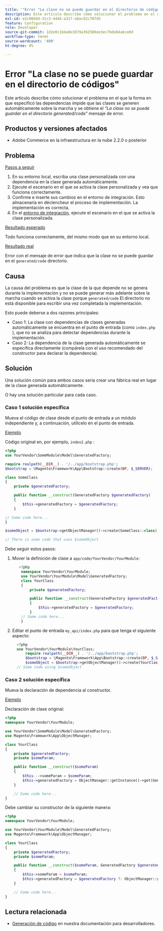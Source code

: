 ```yaml
---
title: '"Error "La clase no se puede guardar en el directorio de códigos"'
description: Este artículo describe cómo solucionar el problema en el que la forma en que especificó las dependencias impide que las clases se generen automáticamente sobre la marcha y se obtiene el mensaje de error *"Class cannot be saved in the generated/code directory"*.
exl-id: e2c00d4d-31c3-4446-a317-a8ac92c707d5
feature: Configuration
role: Developer
source-git-commit: 1d2e0c1b4a8e3d79a362500ee3ec7bde84a6ce0d
workflow-type: tm+mt
source-wordcount: '409'
ht-degree: 0%

---
```


# Error &quot;La clase no se puede guardar en el directorio de códigos&quot;

Este artículo describe cómo solucionar el problema en el que la forma en que especificó las dependencias impide que las clases se generen automáticamente sobre la marcha y se obtiene el *&quot;La clase no se puede guardar en el directorio generated/code&quot;* mensaje de error.

## Productos y versiones afectados

* Adobe Commerce en la infraestructura en la nube 2.2.0 o posterior

## Problema

<u>Pasos a seguir</u>

1. En su entorno local, escriba una clase personalizada con una dependencia en la clase generada automáticamente.
1. Ejecute el escenario en el que se activa la clase personalizada y vea que funciona correctamente.
1. Confirme e inserte sus cambios en el entorno de integración. Esto almacenaría en déclencheur el proceso de implementación. La implementación es correcta.
1. En el [entorno de integración](/help/announcements/adobe-commerce-announcements/integration-environment-enhancement-request-pro-and-starter.md), ejecute el escenario en el que se activa la clase personalizada.

<u>Resultado esperado</u>

Todo funciona correctamente, del mismo modo que en su entorno local.

<u>Resultado real</u>

Error con el mensaje de error que indica que la clase no se puede guardar en el `generated/code` directorio.

## Causa

La causa del problema es que la clase de la que depende no se genera durante la implementación y no se puede generar más adelante sobre la marcha cuando se activa la clase porque `generated/code` El directorio no está disponible para escribir una vez completada la implementación.

Esto puede deberse a dos razones principales:

* Caso 1: La clase con dependencias de clases generadas automáticamente se encuentra en el punto de entrada (como `index.php` ), que no se analiza para detectar dependencias durante la implementación.
* Caso 2: La dependencia de la clase generada automáticamente se especifica directamente (compárela con el uso recomendado del constructor para declarar la dependencia).

## Solución

Una solución común para ambos casos sería crear una fábrica real en lugar de la clase generada automáticamente.

O hay una solución particular para cada caso.

### Caso 1 solución específica

Mueva el código de clase desde el punto de entrada a un módulo independiente y, a continuación, utilícelo en el punto de entrada.

<u>Ejemplo</u>

Código original en, por ejemplo, `index2.php` :

```php
<?php
use YourVendor\SomeModule\Model\GeneratedFactory;

require realpath(__DIR__) . '/../app/bootstrap.php';
$bootstrap = \Magento\Framework\App\Bootstrap::create(BP, $_SERVER);

class SomeClass
{
    private $generatedFactory;

    public function __construct(GeneratedFactory $generatedFactory)
    {
        $this->generatedFactory = $generatedFactory;
    }

// Some code here...
}

$someObject = $bootstrap->getObjectManager()->create(SomeClass::class);

// There is some code that uses $someObject
```

Debe seguir estos pasos:

1. Mover la definición de clase a `app/code/YourVendor/YourModule`:

   ```php
      <?php
       namespace YourVendor\YourModule;
       use YourVendor\YourModule\Model\GeneratedFactory;
       class YourClass
       {
           private $generatedFactory;
   
           public function __construct(GeneratedFactory $generatedFactory)
           {
               $this->generatedFactory = $generatedFactory;
           }
       // Some code here...
       }
   ```

1. Editar el punto de entrada `my_api/index.php` para que tenga el siguiente aspecto:

   ```php
     <?php
     use YourVendor\YourModule\YourClass;
         require realpath(__DIR__) . '/../app/bootstrap.php';
         $bootstrap = \Magento\Framework\App\Bootstrap::create(BP, $_SERVER);
         $someObject = $bootstrap->getObjectManager()->create(YourClass::class);
     // Some code using $someObject
   ```

### Caso 2 solución específica

Mueva la declaración de dependencia al constructor.

<u>Ejemplo</u>

Declaración de clase original:

```php
<?php
namespace YourVendor\YourModule;

use YourVendor\SomeModule\Model\GeneratedFactory;
use Magento\Framework\App\ObjectManager;

class YourClass
{
    private $generatedFactory;
    private $someParam;

    public function __construct($someParam)
    {
        $this--->someParam = $someParam;
        $this->generatedFactory = ObjectManager::getInstance()->get(GeneratedFactory::class);
    }

    // Some code here...
}
```

Debe cambiar su constructor de la siguiente manera:

```php
<?php
namespace YourVendor\YourModule;

use YourVendor\YourModule\Model\GeneratedFactory;
use Magento\Framework\App\ObjectManager;

class YourClass
{
    private $generatedFactory;
    private $someParam;

    public function __construct($someParam, GeneratedFactory $generatedFactory = null)
    {
        $this->someParam = $someParam;
        $this->generatedFactory = $generatedFactory ?: ObjectManager::getInstance()->get(GeneratedFactory::class);
    }

    // Some code here...
}
```

## Lectura relacionada

* [Generación de código](https://devdocs.magento.com/guides/v2.3/extension-dev-guide/code-generation.html) en nuestra documentación para desarrolladores.
